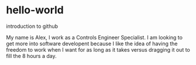 # hello-world
introduction to github

My name is Alex, I work as a Controls Engineer Specialist. I am looking to get more into software developent because I like the idea of having the freedom to work when I want for as long as it takes versus dragging it out to fill the 8 hours a day.
